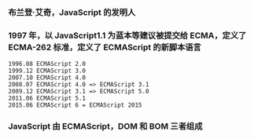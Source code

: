 ### 布兰登·艾奇，JavaScript 的发明人

### 1997 年，以 JavaScript1.1 为蓝本等建议被提交给 ECMA，定义了 ECMA-262 标准，定义了 ECMAScript 的新脚本语言

```
1996.08 ECMAScript 2.0
1999.12 ECMAScript 3.0
2007.10 ECMAScript 4.0
2008.07 ECMAScript 4.0 => ECMAScript 3.1
2009.12 ECMAScript 3.1 => ECMAScript 5.0
2011.06 ECMAScript 5.1
2015.06 ECMAScript 6 = ECMAScript 2015
```

### JavaScript 由 ECMAScript，DOM 和 BOM 三者组成
